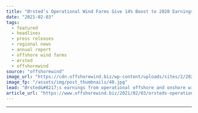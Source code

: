 ```yaml
---
title: "Ørsted’s Operational Wind Farms Give 14% Boost to 2020 Earnings"
date: "2021-02-03"
tags: 
  - featured
  - headlines
  - press releases
  - regional news
  - annual report
  - offshore wind farms
  - ørsted
  - offshorewind
source: "offshorewind"
image_url: "https://cdn.offshorewind.biz/wp-content/uploads/sites/2/2021/02/03094010/%C3%98rsteds-Operational-Wind-Farms-Give-14-Boost-to-2020-Earnings.jpg"
image_fp: "/assets/img/post_thumbnails/40.jpg"
lead: "Ørsted&#8217;s earnings from operational offshore and onshore wind farms saw a 14% increase in"
article_url: "https://www.offshorewind.biz/2021/02/03/orsteds-operational-wind-farms-give-14-boost-to-2020-earnings/"
---
```


---
